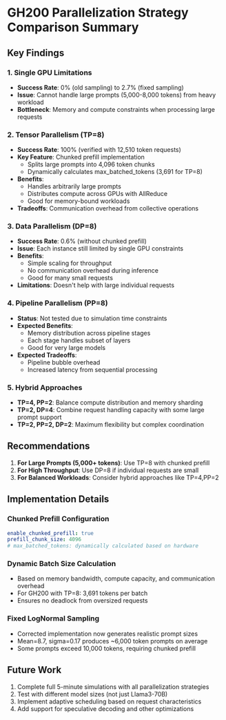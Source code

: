 # GH200 Parallelization Strategy Comparison Summary

## Key Findings

### 1. Single GPU Limitations
- **Success Rate**: 0% (old sampling) to 2.7% (fixed sampling)
- **Issue**: Cannot handle large prompts (5,000-8,000 tokens) from heavy workload
- **Bottleneck**: Memory and compute constraints when processing large requests

### 2. Tensor Parallelism (TP=8)
- **Success Rate**: 100% (verified with 12,510 token requests)
- **Key Feature**: Chunked prefill implementation
  - Splits large prompts into 4,096 token chunks
  - Dynamically calculates max_batched_tokens (3,691 for TP=8)
- **Benefits**: 
  - Handles arbitrarily large prompts
  - Distributes compute across GPUs with AllReduce
  - Good for memory-bound workloads
- **Tradeoffs**: Communication overhead from collective operations

### 3. Data Parallelism (DP=8)
- **Success Rate**: 0.6% (without chunked prefill)
- **Issue**: Each instance still limited by single GPU constraints
- **Benefits**: 
  - Simple scaling for throughput
  - No communication overhead during inference
  - Good for many small requests
- **Limitations**: Doesn't help with large individual requests

### 4. Pipeline Parallelism (PP=8)
- **Status**: Not tested due to simulation time constraints
- **Expected Benefits**:
  - Memory distribution across pipeline stages
  - Each stage handles subset of layers
  - Good for very large models
- **Expected Tradeoffs**: 
  - Pipeline bubble overhead
  - Increased latency from sequential processing

### 5. Hybrid Approaches
- **TP=4, PP=2**: Balance compute distribution and memory sharding
- **TP=2, DP=4**: Combine request handling capacity with some large prompt support
- **TP=2, PP=2, DP=2**: Maximum flexibility but complex coordination

## Recommendations

1. **For Large Prompts (5,000+ tokens)**: Use TP=8 with chunked prefill
2. **For High Throughput**: Use DP=8 if individual requests are small
3. **For Balanced Workloads**: Consider hybrid approaches like TP=4,PP=2

## Implementation Details

### Chunked Prefill Configuration
```yaml
enable_chunked_prefill: true
prefill_chunk_size: 4096
# max_batched_tokens: dynamically calculated based on hardware
```

### Dynamic Batch Size Calculation
- Based on memory bandwidth, compute capacity, and communication overhead
- For GH200 with TP=8: 3,691 tokens per batch
- Ensures no deadlock from oversized requests

### Fixed LogNormal Sampling
- Corrected implementation now generates realistic prompt sizes
- Mean=8.7, sigma=0.17 produces ~6,000 token prompts on average
- Some prompts exceed 10,000 tokens, requiring chunked prefill

## Future Work

1. Complete full 5-minute simulations with all parallelization strategies
2. Test with different model sizes (not just Llama3-70B)
3. Implement adaptive scheduling based on request characteristics
4. Add support for speculative decoding and other optimizations